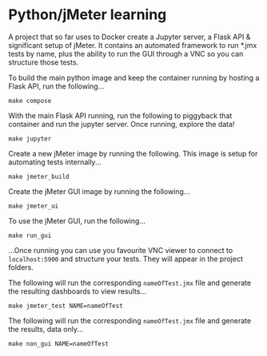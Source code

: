 # Python/jMeter learning

A project that so far uses to Docker create a Jupyter server, a Flask API & significant setup of jMeter. It contains an automated framework to run *.jmx tests by name, plus the ability to run the GUI through a VNC so you can structure those tests.

To build the main python image and keep the container running by hosting a Flask API, run the following...
```
make compose
```
With the main Flask API running, run the following to piggyback that container and run the jupyter server. Once running, explore the data!
```
make jupyter
```
Create a new jMeter image by running the following. This image is setup for automating tests internally...
```
make jmeter_build
```
Create the jMeter GUI image by running the following...
```
make jmeter_ui
```
To use the jMeter GUI, run the following...
```
make run_gui
```
...Once running you can use you favourite VNC viewer to connect to `localhost:5900` and structure your tests. They will appear in the project folders.

The following will run the corresponding `nameOfTest.jmx` file and generate the resulting dashboards to view results...
```
make jmeter_test NAME=nameOfTest
```

The following will run the corresponding `nameOfTest.jmx` file and generate the results, data only...
```
make non_gui NAME=nameOfTest
```